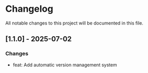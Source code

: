 # Changelog

All notable changes to this project will be documented in this file.

## [1.1.0] - 2025-07-02

### Changes  
- feat: Add automatic version management system
